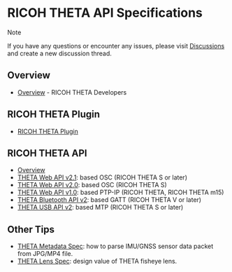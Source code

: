 # RICOH THETA API Specifications

> [!NOTE]  
> If you have any questions or encounter any issues, please visit [Discussions](https://github.com/ricohapi/awesome-theta/discussions?discussions_q=) and create a new discussion thread.

## Overview

* [Overview](./core/products/theta.md) - RICOH THETA Developers  

## RICOH THETA Plugin

* [RICOH THETA Plugin](./ricoh-theta-plugin/README.md)  

## RICOH THETA API

* [Overview](./ricoh-theta-api/README.md)  
* [THETA Web API v2.1](./theta-web-api-v2.1/README.md): based OSC (RICOH THETA S or later)  
* [THETA Web API v2.0](./theta-web-api-v2.0/README.md): based OSC (RICOH THETA S)  
* [THETA Web API v1.0](./theta-web-api-v1.0/README.md): based PTP-IP (RICOH THETA, RICOH THETA m15)  
* [THETA Bluetooth API v2](./theta-bluetooth-api/README.md): based GATT (RICOH THETA V or later)  
* [THETA USB API v2](./theta-usb-api/README.md): based MTP (RICOH THETA S or later)  

## Other Tips

* [THETA Metadata Spec](./theta-metadata/README.md): how to parse IMU/GNSS sensor data packet from JPG/MP4 file.
* [THETA Lens Spec](./theta-lens/README.md): design value of THETA fisheye lens.
